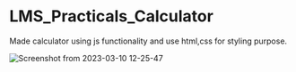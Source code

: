 # LMS_Practicals_Calculator

Made calculator using js functionality and use html,css for styling purpose.

![Screenshot from 2023-03-10 12-25-47](https://user-images.githubusercontent.com/125433697/226309136-7e863578-4e05-410b-8265-5a81b351fe4a.png)
